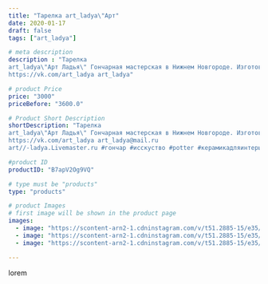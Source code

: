 ```yaml
---
title: "Тарелка art_ladya\"Арт"
date: 2020-01-17
draft: false
tags: ["art_ladya"]

# meta description
description : "Тарелка
art_ladya\"Арт Ладья\" Гончарная мастерская в Нижнем Новгороде. Изготовление керамики и мастер//-классы по обучению. 
https://vk.com/art_ladya art_ladya"

# product Price
price: "3000"
priceBefore: "3600.0"

# Product Short Description
shortDescription: "Тарелка
art_ladya\"Арт Ладья\" Гончарная мастерская в Нижнем Новгороде. Изготовление керамики и мастер//-классы по обучению. 
https://vk.com/art_ladya art_ladya@mail.ru 
art//-ladya.Livemaster.ru #гончар #исскуство #potter #керамикадляинтерьера #керамикаручнаяработа #гончарнаямастерская #handmade #посудаизглины #керамика #гончарнаяпосуда #эксклюзивнаякерамика #dishes #decor #ceramicar #роспись #claygoods #тарелкароспись #earthenware #ceramic #design #restaurant #ceramicart #нижнийновгород #авторскаякерамика #bowl #dish #тарелка #plate"

#product ID
productID: "B7apV2Og9VQ"

# type must be "products"
type: "products"

# product Images
# first image will be shown in the product page
images:
  - image: "https://scontent-arn2-1.cdninstagram.com/v/t51.2885-15/e35/83668925_252661252378378_7034920493739993127_n.jpg?se=8&tp=1&_nc_ht=scontent-arn2-1.cdninstagram.com&_nc_cat=110&_nc_ohc=PN9kIKxghZoAX_sdHt1&oh=84f56f92c59b9ddd04b3504984a1821d&oe=606B49F2&ig_cache_key=MjIyMzI3MTE4MzA0OTA4MTEwMw%3D%3D.2"
  - image: "https://scontent-arn2-1.cdninstagram.com/v/t51.2885-15/e35/80489099_758707467946089_1658654673028119312_n.jpg?se=8&tp=1&_nc_ht=scontent-arn2-1.cdninstagram.com&_nc_cat=109&_nc_ohc=N8HU4YzTGTEAX_HcZiw&oh=9f4c3860b068e52a4c3dd3ada2e61c1a&oe=606B978E&ig_cache_key=MjIyMzI3MTE4MzA1NzQ1MTE1NQ%3D%3D.2"
  - image: "https://scontent-arn2-1.cdninstagram.com/v/t51.2885-15/e35/81882304_126953242130596_1807577745075468806_n.jpg?se=8&tp=1&_nc_ht=scontent-arn2-1.cdninstagram.com&_nc_cat=104&_nc_ohc=29MNIg_LrsQAX_JVROT&oh=736e8e9d5fdd66283c3f341565bdfea5&oe=606A3A5E&ig_cache_key=MjIyMzI3MTE4MzA2NTkzMDUxOQ%3D%3D.2"

---
```

lorem
